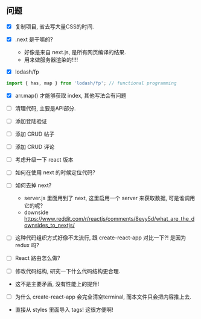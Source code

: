 
## 问题

- [x] 复制项目, 省去写大量CSS的时间.

- [x] .next 是干嘛的?
  - 好像是来自 next.js, 是所有网页编译的结果.
  - 用来做服务器渲染的!!!!

- [x] lodash/fp
```js
import { has, map } from 'lodash/fp'; // functional programming
```

- [x] arr.map() 才能够获取 index, 其他写法会有问题



- [ ] 清理代码, 主要是API部分.


- [ ] 添加登陆验证

- [ ] 添加 CRUD 帖子

- [ ] 添加 CRUD 评论

- [ ] 考虑升级一下 react 版本

- [ ] 如何在使用 next 的时候定位代码?

- [ ] 如何去掉 next?
  - server.js 里面用到了 next, 这里启用一个 server 来获取数据, 可是谁调用它的呢?
  - downside https://www.reddit.com/r/reactjs/comments/8evy5d/what_are_the_downsides_to_nextjs/

- [ ] 这种代码组织方式好像不太流行, 跟 create-react-app 对比一下?! 是因为 redux 吗?


- [ ] React 路由怎么做?


- [ ] 修改代码结构, 研究一下什么代码结构更合理.
- 这不是主要矛盾, 没有性能上的提升!


- [ ] 为什么 create-react-app 会完全清空terminal, 而本文件只会把内容推上去.


- 直接从 styles 里面导入 tags! 这很方便啊!